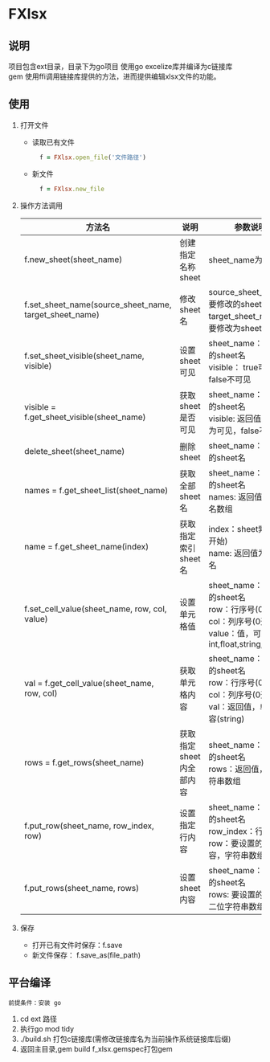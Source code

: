 # FXlsx
## 说明
项目包含ext目录，目录下为go项目
使用go excelize库并编译为c链接库    
gem 使用ffi调用链接库提供的方法，进而提供编辑xlsx文件的功能。
## 使用

1. 打开文件
    - 读取已有文件
      ```ruby
        f = FXlsx.open_file('文件路径')
      ```
    - 新文件
      ```ruby
        f = FXlsx.new_file
      ```
2. 操作方法调用

    | 方法名 | 说明 | 参数说明 |
    | ---- | ---- | ---- |
    | f.new_sheet(sheet_name) | 创建指定名称sheet | sheet_name为指定名 |
    | f.set_sheet_name(source_sheet_name, target_sheet_name) | 修改sheet名 | source_sheet_name：要修改的sheet名<br/>target_sheet_name：要修改为sheet名 |
    | f.set_sheet_visible(sheet_name, visible) | 设置sheet可见 | sheet_name：要操作的sheet名<br/>visible： true可见，false不可见 |
    | visible = f.get_sheet_visible(sheet_name) | 获取sheet是否可见 | sheet_name：要操作的sheet名<br/> visible: 返回值 true则为可见，false不可见 |
    | delete_sheet(sheet_name) | 删除sheet | sheet_name：要操作的sheet名 |
    | names = f.get_sheet_list(sheet_name) | 获取全部sheet名 | sheet_name：要操作的sheet名<br/>names: 返回值为sheet名数组 |
    | name = f.get_sheet_name(index) | 获取指定索引sheet名 | index：sheet索引值(0开始)<br/>name: 返回值为sheet名 |
    | f.set_cell_value(sheet_name, row, col, value) | 设置单元格值 | sheet_name：要操作的sheet名<br/>row：行序号(0开始) <br/>col：列序号(0开始) <br/> value：值，可为int,float,string,nil |
    | val = f.get_cell_value(sheet_name, row, col) | 获取单元格内容 |sheet_name：要操作的sheet名<br/>row：行序号(0开始) <br/>col：列序号(0开始) <br/> val：返回值，单元格内容(string) |
    | rows = f.get_rows(sheet_name) | 获取指定sheet内全部内容 | sheet_name：要操作的sheet名<br/>rows：返回值，二维字符串数组 |
    | f.put_row(sheet_name, row_index, row) | 设置指定行内容 | sheet_name：要操作的sheet名<br/>row_index：行索引<br/> row：要设置的行内容，字符串数组 |
    | f.put_rows(sheet_name, rows) | 设置sheet内容 |  sheet_name：要操作的sheet名<br/>rows: 要设置的内容，二位字符串数组 |

3. 保存
    - 打开已有文件时保存：f.save  
    - 新文件保存： f.save_as(file_path)

## 平台编译
    前提条件：安装 go
1. cd ext 路径
2. 执行go mod tidy
3. ./build.sh 打包c链接库(需修改链接库名为当前操作系统链接库后缀)
4. 返回主目录,gem build f_xlsx.gemspec打包gem